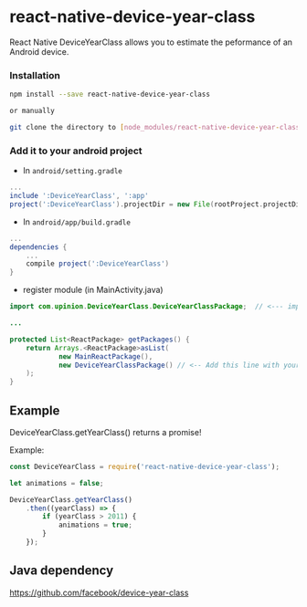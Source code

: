 # react-native-device-year-class
React Native DeviceYearClass allows you to estimate the peformance of an Android device.

### Installation

```bash
npm install --save react-native-device-year-class

or manually

git clone the directory to [node_modules/react-native-device-year-class]
```

### Add it to your android project

* In `android/setting.gradle`

```gradle
...
include ':DeviceYearClass', ':app'
project(':DeviceYearClass').projectDir = new File(rootProject.projectDir, '../node_modules/react-native-device-year-class')
```

* In `android/app/build.gradle`

```gradle
...
dependencies {
    ...
    compile project(':DeviceYearClass')
}
```

* register module (in MainActivity.java)

```java
import com.upinion.DeviceYearClass.DeviceYearClassPackage;  // <--- import

...

protected List<ReactPackage> getPackages() {
    return Arrays.<ReactPackage>asList(
            new MainReactPackage(),
            new DeviceYearClassPackage() // <-- Add this line with your package name.
    ); 
}

```

## Example

DeviceYearClass.getYearClass() returns a promise!

Example:

```javascript
const DeviceYearClass = require('react-native-device-year-class');

let animations = false;

DeviceYearClass.getYearClass()
    .then((yearClass) => {
        if (yearClass > 2011) {
            animations = true;
        }
    });

```

## Java dependency
https://github.com/facebook/device-year-class